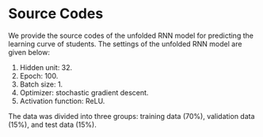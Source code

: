 # Source Codes

We provide the source codes of the unfolded RNN model for predicting the learning curve of students. The settings of the unfolded RNN model are given below:

1. Hidden unit: 32.
2. Epoch: 100.
3. Batch size: 1.
4. Optimizer: stochastic gradient descent.
5. Activation function: ReLU.

The data was divided into three groups: training data (70%), validation data (15%), and test data (15%). 

